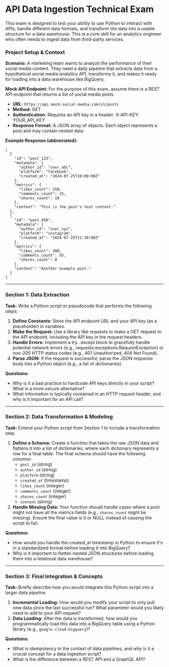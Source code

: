 # API Data Ingestion Technical Exam
This exam is designed to test your ability to use Python to interact with APIs, handle different data formats, and transform the data into a usable structure for a data warehouse. This is a core skill for an analytics engineer who often needs to ingest data from third-party services.

### Project Setup & Context
**Scenario:** A marketing team wants to analyze the performance of their social media content. They need a daily pipeline that extracts data from a hypothetical social media analytics API, transforms it, and makes it ready for loading into a data warehouse like BigQuery.

**Mock API Endpoint:** For the purpose of this exam, assume there is a REST API endpoint that returns a list of social media posts.
- **URL:** `https://api.mock-social-media.com/v1/posts`
- **Method:** GET
- **Authentication:** Requires an API key in a header: X-API-KEY: YOUR_API_KEY
- **Response Format:** A JSON array of objects. Each object represents a post and may contain nested data.

**Example Response (abbreviated):**
```
[
  {
    "id": "post_123",
    "metadata": {
      "author_id": "user_abc",
      "platform": "facebook",
      "created_at": "2024-07-25T10:00:00Z"
    },
    "metrics": {
      "likes_count": 150,
      "comments_count": 25,
      "shares_count": 10
    },
    "content": "This is the post's text content."
  },
  {
    "id": "post_456",
    "metadata": {
      "author_id": "user_xyz",
      "platform": "instagram",
      "created_at": "2024-07-25T11:30:00Z"
    },
    "metrics": {
      "likes_count": 300,
      "comments_count": 55,
      "shares_count": 0
    },
    "content": "Another example post."
  }
]
```

---

### Section 1: Data Extraction
**Task:** Write a Python script or pseudocode that performs the following steps:
1. **Define Constants:** Store the API endpoint URL and your API key (as a placeholder) in variables.
2. **Make the Request:** Use a library like requests to make a GET request to the API endpoint, including the API key in the request headers.
3. **Handle Errors:** Implement a try...except block to gracefully handle potential network errors (e.g., requests.exceptions.RequestException) or non-200 HTTP status codes (e.g., 401 Unauthorized, 404 Not Found).
4. **Parse JSON:** If the request is successful, parse the JSON response body into a Python object (e.g., a list of dictionaries).

**Questions:**
- Why is it a bad practice to hardcode API keys directly in your script? What is a more secure alternative?
- What information is typically contained in an HTTP request header, and why is it important for an API call?

***

### Section 2: Data Transformation & Modeling
**Task:** Extend your Python script from Section 1 to include a transformation step.
1. **Define a Schema:** Create a function that takes the raw JSON data and flattens it into a list of dictionaries, where each dictionary represents a row for a final table. The final schema should have the following columns:
    - `post_id` (string)
    - `author_id` (string)
    - `platform` (string)
    - `created_at` (timestamp)
    - `likes_count` (integer)
    - `comments_count` (integer)
    - `shares_count` (integer)
    - `content` (string)
2. **Handle Missing Data:** Your function should handle cases where a post might not have all the metrics fields (e.g., `shares_count` might be missing). Ensure the final value is 0 or NULL instead of causing the script to fail.

**Questions:**
- How would you handle the created_at timestamp in Python to ensure it's in a standardized format before loading it into BigQuery?
- Why is it important to flatten nested JSON structures before loading them into a relational data warehouse?

***

### Section 3: Final Integration & Concepts
**Task:** Briefly describe how you would integrate this Python script into a larger data pipeline.
1. **Incremental Loading:** How would you modify your script to only pull new data since the last successful run? What parameter would you likely need to add to your API request?
2. **Data Loading:** After the data is transformed, how would you programmatically load this data into a BigQuery table using a Python library (e.g., `google-cloud-bigquery`)?

**Questions:**
- What is idempotency in the context of data pipelines, and why is it a crucial concept for a data ingestion script?
- What is the difference between a REST API and a GraphQL API?
